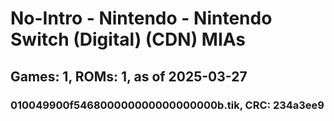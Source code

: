 # No-Intro - Nintendo - Nintendo Switch (Digital) (CDN) MIAs
## Games: 1, ROMs: 1, as of 2025-03-27

### 010049900f546800000000000000000b.tik, CRC: 234a3ee9
